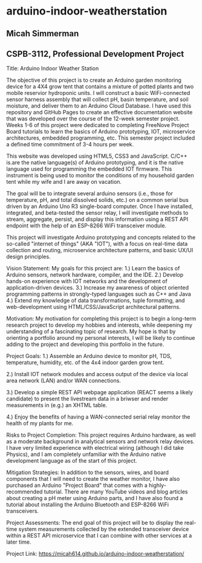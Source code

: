 # arduino-indoor-weatherstation

<h2>Micah Simmerman</h2>

<h2>CSPB-3112, Professional Development Project</h2>

Title: Arduino Indoor Weather Station 

The objective of this project is to create an Arduino garden monitoring device for a 4X4 grow tent that contains a mixture of potted plants and two mobile reservior hydroponic units. I will construct a basic WiFi-connected sensor harness assembly that will collect pH, basin temperature, and soil moisture, and deliver them to an Arduino Cloud Database. I have used this repository and GitHub Pages to create an effective documentation website that was developed over the course of the 12-week semester project. Weeks 1-6 of this project were dedicated to completing FreeNove Project Board tutorials to learn the basics of Arduino prototyping, IOT, microservice architectures, embedded programming, etc. This semester project included a defined time commitment of 3-4 hours per week.

This website was developed using HTML5, CSS3 and JavaScript. C/C++ is.are the native language(s) of Arduino prototyping, and it is the native language used for programming the embedded IOT firmware. This instrument is being used to monitor the conditions of my household garden tent while my wife and I are away on vacation.

The goal will be to integrate several arduino sensors (i.e., those for temperature, pH, and total dissolved solids, etc.) on a common serial bus driven by an Arduino Uno R3 single-board computer. Once I have installed, integrated, and beta-tested the sensor relay, I will investigate methods to stream, aggregate, persist, and display this information using a REST API endpoint with the help of an ESP-8266 WiFi transceiver module. 

This project will investigate Arduino prototyping and concepts related to the so-called "internet of things" (AKA "IOT"), with a focus on real-time data collection and routing, microservice architecture patterns, and basic UX/UI design principles. 

Vision Statement: My goals for this project are: 1.) Learn the basics of Arduino sensors, network hardware, compiler, and the IDE. 2.) Develop hands-on experience with IOT networks and the development of application-driven devices. 3.) Increase my awareness of object oriented programming patterns in strongly-typed languages such as C++ and Java 4.) Extend my knowledge of data transformations, tuple formatting, and web-development using HTML/CSS/JavaScript architectural patterns.

Motivation: My motivation for completing this project is to begin a long-term research project to develop my hobbies and interests, while deepening my understanding of a fascinating topic of research. My hope is that by orienting a portfolio around my personal interests, I will be likely to continue adding to the project and developing this portfolio in the future.

Project Goals: 
1.) Assemble an Arduino device to monitor pH, TDS, temperature, humidity, etc. of the 4x4 indoor garden grow tent. 

2.) Install IOT network modules and access output of the device via local area network (LAN) and/or WAN connections. 

3.) Develop a simple REST API webpage application (REACT seems a likely candidate) to present the livestream data in a briwser and render measurements in (e.g.) an XHTML table. 

4.) Enjoy the benefits of having a WAN-connected serial relay monitor the health of my plants for me. 


Risks to Project Completion: This project requires Arduino hardware, as well as a moderate background in analytical sensors and network relay devices. I have very limited experience with electrical wiring (although I did take Physics), and I am completely unfamiliar with the Arduino native development language as of the start of this project.

Mitigation Strategies: In addition to the sensors, wires, and board components that I will need to create the weather monitor, I have also purchased an Arduino &#34;Project Board&#34; that comes with a highly-recommended tutorial. There are many YouTube videos and blog articles about creating a pH meter using Arduino parts, and I have also found a tutorial about installing the Arduino Bluetooth and ESP-8266 WiFi transceivers. 

Project Assessments: The end goal of this project will be to display the real-time system measurements collected by the extended transceiver device within a REST API microservice that I can combine with other services at a later time.

Project Link: https://micah614.github.io/arduino-indoor-weatherstation/
